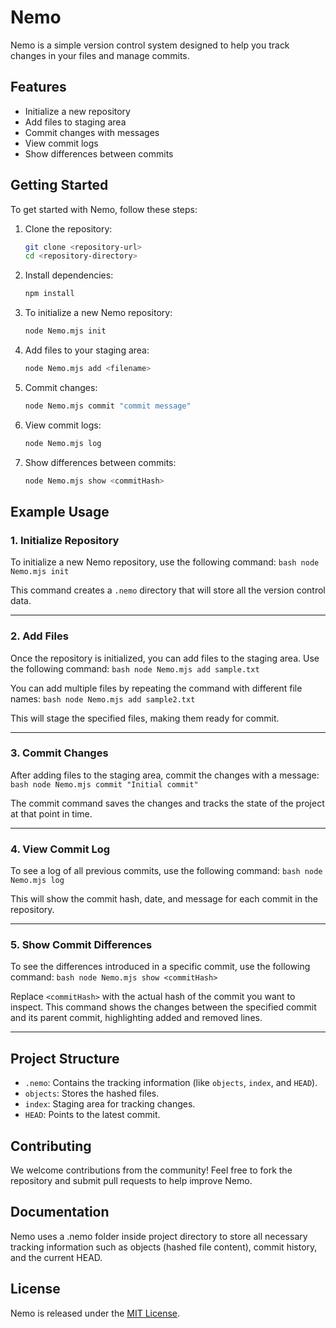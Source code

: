# Nemo

Nemo is a simple version control system designed to help you track changes in your files and manage commits.

## Features

- Initialize a new repository
- Add files to staging area
- Commit changes with messages
- View commit logs
- Show differences between commits

## Getting Started

To get started with Nemo, follow these steps:

1. Clone the repository:
    ```bash
    git clone <repository-url>
    cd <repository-directory>
    ```

2. Install dependencies:
    ```bash
    npm install
    ```

3. To initialize a new Nemo repository:
    ```bash
    node Nemo.mjs init
    ```

4. Add files to your staging area:
    ```bash
    node Nemo.mjs add <filename>
    ```

5. Commit changes:
    ```bash
    node Nemo.mjs commit "commit message"
    ```

6. View commit logs:
    ```bash
    node Nemo.mjs log
    ```

7. Show differences between commits:
    ```bash
    node Nemo.mjs show <commitHash>
    ```

## Example Usage

### 1. Initialize Repository

To initialize a new Nemo repository, use the following command:
    ```bash
    node Nemo.mjs init
    ```

This command creates a `.nemo` directory that will store all the version control data.

---

### 2. Add Files

Once the repository is initialized, you can add files to the staging area. Use the following command:
    ```bash
    node Nemo.mjs add sample.txt
    ```

You can add multiple files by repeating the command with different file names:
    ```bash
    node Nemo.mjs add sample2.txt
    ```

This will stage the specified files, making them ready for commit.

---

### 3. Commit Changes

After adding files to the staging area, commit the changes with a message:
    ```bash
    node Nemo.mjs commit "Initial commit"
    ```

The commit command saves the changes and tracks the state of the project at that point in time.

---

### 4. View Commit Log

To see a log of all previous commits, use the following command:
    ```bash
    node Nemo.mjs log
    ```

This will show the commit hash, date, and message for each commit in the repository.

---

### 5. Show Commit Differences

To see the differences introduced in a specific commit, use the following command:
    ```bash
    node Nemo.mjs show <commitHash>
    ```

Replace `<commitHash>` with the actual hash of the commit you want to inspect. This command shows the changes between the specified commit and its parent commit, highlighting added and removed lines.

---

## Project Structure

- `.nemo`: Contains the tracking information (like `objects`, `index`, and `HEAD`).
- `objects`: Stores the hashed files.
- `index`: Staging area for tracking changes.
- `HEAD`: Points to the latest commit.

## Contributing

We welcome contributions from the community! Feel free to fork the repository and submit pull requests to help improve Nemo.

## Documentation

Nemo uses a .nemo folder inside project directory to store all necessary tracking information such as objects (hashed file content), commit history, and the current HEAD.

## License

Nemo is released under the [MIT License](https://opensource.org/license/MIT).
